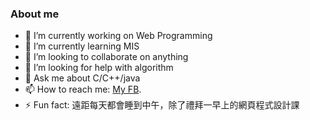 ### About me

- 🔭 I’m currently working on Web Programming
- 🌱 I’m currently learning MIS
- 👯 I’m looking to collaborate on anything
- 🤔 I’m looking for help with algorithm
- 💬 Ask me about C/C++/java
- 📫 How to reach me: [My FB](https://www.facebook.com/wellsonhuang).
- ⚡ Fun fact: 遠距每天都會睡到中午，除了禮拜一早上的網頁程式設計課
